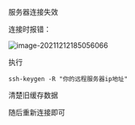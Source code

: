 服务器连接失效



连接时报错：

![image-20211212185056066](C:\Users\阿巴阿巴\AppData\Roaming\Typora\typora-user-images\image-20211212185056066.png)

执行

```
ssh-keygen -R "你的远程服务器ip地址"
```

清楚旧缓存数据



随后重新连接即可


